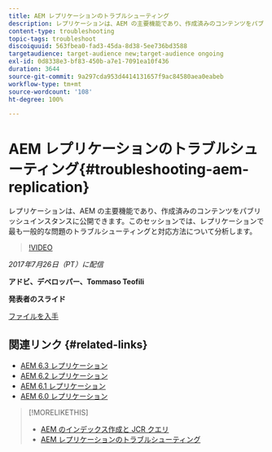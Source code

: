 ```yaml
---
title: AEM レプリケーションのトラブルシューティング
description: レプリケーションは、AEM の主要機能であり、作成済みのコンテンツをパブリッシュインスタンスに公開できます。このセッションでは、レプリケーションで最も一般的な問題のトラブルシューティングと対応方法について分析します。
content-type: troubleshooting
topic-tags: troubleshoot
discoiquuid: 563fbea0-fad3-45da-8d38-5ee736bd3588
targetaudience: target-audience new;target-audience ongoing
exl-id: 0d8338e3-bf83-450b-a7e1-7091ea10f436
duration: 3644
source-git-commit: 9a297cda953d4414131657f9ac84580aea0eabeb
workflow-type: tm+mt
source-wordcount: '108'
ht-degree: 100%

---
```


# AEM レプリケーションのトラブルシューティング{#troubleshooting-aem-replication}

レプリケーションは、AEM の主要機能であり、作成済みのコンテンツをパブリッシュインスタンスに公開できます。このセッションでは、レプリケーションで最も一般的な問題のトラブルシューティングと対応方法について分析します。

>[!VIDEO](https://video.tv.adobe.com/v/19282/?quality=9)

*2017年7月26日（PT）に配信*

**アドビ、デベロッパー、Tommaso Teofili**

**発表者のスライド**

[ファイルを入手](assets/aem-gems-troubleshooting-aem-replication.pdf)

## 関連リンク {#related-links}

* [AEM 6.3 レプリケーション](https://docs.adobe.com/docs/en/aem/6-3/deploy/configuring/replication.html)
* [AEM 6.2 レプリケーション](https://docs.adobe.com/docs/en/aem/6-2/deploy/configuring/replication.html)
* [AEM 6.1 レプリケーション](https://docs.adobe.com/docs/en/aem/6-1/deploy/configuring/replication.html)
* [AEM 6.0 レプリケーション](https://docs.adobe.com/docs/en/aem/6-0/deploy/configuring/replication.html)

>[!MORELIKETHIS]
>
>* [AEM のインデックス作成と JCR クエリ](aem-indexing-jcr-query.md)
>* [AEM レプリケーションのトラブルシューティング](aem-troubleshooting-aem-replication.md)
<!-- >>* [Adobe Experience Manager: AEM 6.x Maintenance Tasks](https://helpx.adobe.com/experience-manager/kt/eseminars/ccoo-aem-Aug-register.html) -->
